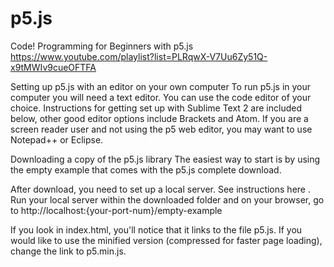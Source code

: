 # p5.js
Code! Programming for Beginners with p5.js
https://www.youtube.com/playlist?list=PLRqwX-V7Uu6Zy51Q-x9tMWIv9cueOFTFA

Setting up p5.js with an editor on your own computer
To run p5.js in your computer you will need a text editor. You can use the code editor of your choice. Instructions for getting set up with Sublime Text 2 are included below, other good editor options include Brackets and Atom. If you are a screen reader user and not using the p5 web editor, you may want to use Notepad++ or Eclipse.

Downloading a copy of the p5.js library
The easiest way to start is by using the empty example that comes with the p5.js complete download.

After download, you need to set up a local server. See instructions here . Run your local server within the downloaded folder and on your browser, go to http://localhost:{your-port-num}/empty-example

If you look in index.html, you'll notice that it links to the file p5.js. If you would like to use the minified version (compressed for faster page loading), change the link to p5.min.js.

<script src="../p5.min.js"></script>